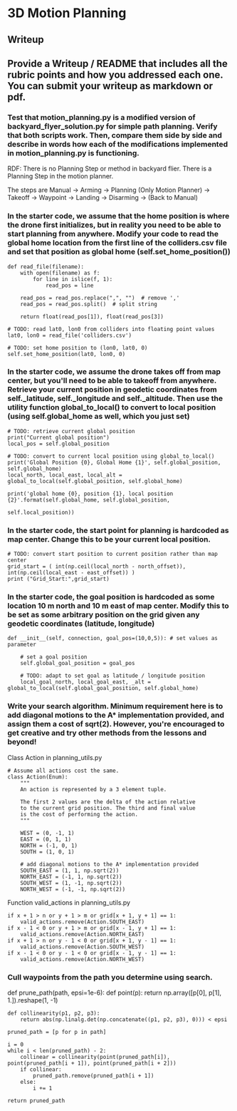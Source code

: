 # 3D Motion Planning
## Writeup

## Provide a Writeup / README that includes all the rubric points and how you addressed each one. You can submit your writeup as markdown or pdf.

### Test that motion_planning.py is a modified version of backyard_flyer_solution.py for simple path planning. Verify that both scripts work. Then, compare them side by side and describe in words how each of the modifications implemented in motion_planning.py is functioning.

RDF: There is no Planning Step or method in backyard flier. There is a Planning Step in the motion planner.

The steps are Manual -> Arming -> Planning (Only Motion Planner) -> Takeoff -> Waypoint -> Landing -> Disarming -> (Back to Manual)

### In the starter code, we assume that the home position is where the drone first initializes, but in reality you need to be able to start planning from anywhere. Modify your code to read the global home location from the first line of the colliders.csv file and set that position as global home (self.set_home_position())

    def read_file(filename):
        with open(filename) as f:
            for line in islice(f, 1):
                read_pos = line

        read_pos = read_pos.replace(",", "")  # remove ','
        read_pos = read_pos.split()  # split string

        return float(read_pos[1]), float(read_pos[3])
    
    # TODO: read lat0, lon0 from colliders into floating point values
    lat0, lon0 = read_file('colliders.csv')
    
    # TODO: set home position to (lon0, lat0, 0)
    self.set_home_position(lat0, lon0, 0)

### In the starter code, we assume the drone takes off from map center, but you'll need to be able to takeoff from anywhere. Retrieve your current position in geodetic coordinates from self._latitude, self._longitude and self._altitude. Then use the utility function global_to_local() to convert to local position (using self.global_home as well, which you just set)

    # TODO: retrieve current global position
    print("Current global position")
    local_pos = self.global_position

    # TODO: convert to current local position using global_to_local()
    print('Global Position {0}, Global Home {1}', self.global_position, self.global_home)
    local_north, local_east, local_alt = global_to_local(self.global_position, self.global_home)

    print('global home {0}, position {1}, local position {2}'.format(self.global_home, self.global_position,
                                                                        self.local_position))

### In the starter code, the start point for planning is hardcoded as map center. Change this to be your current local position.

    # TODO: convert start position to current position rather than map center
    grid_start = ( int(np.ceil(local_north - north_offset)), int(np.ceil(local_east - east_offset)) )
    print ("Grid_Start:",grid_start)

### In the starter code, the goal position is hardcoded as some location 10 m north and 10 m east of map center. Modify this to be set as some arbitrary position on the grid given any geodetic coordinates (latitude, longitude)

    def __init__(self, connection, goal_pos=(10,0,5)): # set values as parameter

        # set a goal position 
        self.global_goal_position = goal_pos

        # TODO: adapt to set goal as latitude / longitude position
        local_goal_north, local_goal_east, _alt = global_to_local(self.global_goal_position, self.global_home)

### Write your search algorithm. Minimum requirement here is to add diagonal motions to the A* implementation provided, and assign them a cost of sqrt(2). However, you're encouraged to get creative and try other methods from the lessons and beyond!

Class Action in planning_utils.py

    # Assume all actions cost the same.
    class Action(Enum):
        """
        An action is represented by a 3 element tuple.

        The first 2 values are the delta of the action relative
        to the current grid position. The third and final value
        is the cost of performing the action.
        """

        WEST = (0, -1, 1)
        EAST = (0, 1, 1)
        NORTH = (-1, 0, 1)
        SOUTH = (1, 0, 1)

        # add diagonal motions to the A* implementation provided
        SOUTH_EAST = (1, 1, np.sqrt(2))
        NORTH_EAST = (-1, 1, np.sqrt(2))
        SOUTH_WEST = (1, -1, np.sqrt(2))
        NORTH_WEST = (-1, -1, np.sqrt(2))

Function valid_actions in planning_utils.py

    if x + 1 > n or y + 1 > m or grid[x + 1, y + 1] == 1:
        valid_actions.remove(Action.SOUTH_EAST)
    if x - 1 < 0 or y + 1 > m or grid[x - 1, y + 1] == 1:
        valid_actions.remove(Action.NORTH_EAST)
    if x + 1 > n or y - 1 < 0 or grid[x + 1, y - 1] == 1:
        valid_actions.remove(Action.SOUTH_WEST)
    if x - 1 < 0 or y - 1 < 0 or grid[x - 1, y - 1] == 1:
        valid_actions.remove(Action.NORTH_WEST)

### Cull waypoints from the path you determine using search.

def prune_path(path, epsi=1e-6):
    def point(p):
        return np.array([p[0], p[1], 1.]).reshape(1, -1)

    def collinearity(p1, p2, p3):
        return abs(np.linalg.det(np.concatenate((p1, p2, p3), 0))) < epsi

    pruned_path = [p for p in path]

    i = 0
    while i < len(pruned_path) - 2:
        collinear = collinearity(point(pruned_path[i]), point(pruned_path[i + 1]), point(pruned_path[i + 2]))
        if collinear:
            pruned_path.remove(pruned_path[i + 1])
        else:
            i += 1

    return pruned_path
